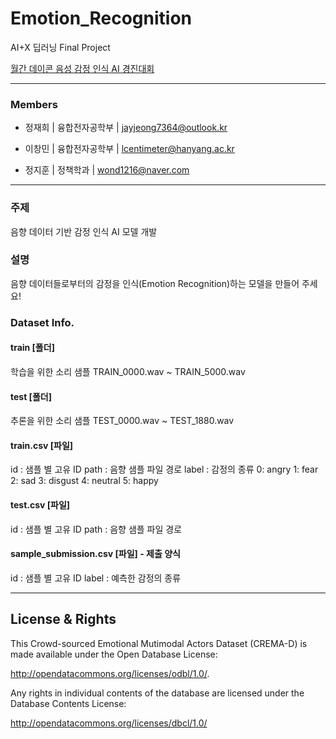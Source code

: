 # Emotion_Recognition
AI+X 딥러닝 Final Project


[월간 데이콘 음성 감정 인식 AI 경진대회](https://dacon.io/competitions/official/236105/overview/description)

-----------------------------

### Members
* 정재희 | 융합전자공학부 | jayjeong7364@outlook.kr

* 이창민 | 융합전자공학부 | lcentimeter@hanyang.ac.kr

* 정지훈 | 정책학과 | wond1216@naver.com

----------------------------

### 주제
음향 데이터 기반 감정 인식 AI 모델 개발



### 설명
음향 데이터들로부터의 감정을 인식(Emotion Recognition)하는 모델을 만들어 주세요!

### Dataset Info.

#### train [폴더]
학습을 위한 소리 샘플
TRAIN_0000.wav ~ TRAIN_5000.wav


#### test [폴더]
추론을 위한 소리 샘플
TEST_0000.wav ~ TEST_1880.wav


#### train.csv [파일]
id : 샘플 별 고유 ID
path : 음향 샘플 파일 경로
label : 감정의 종류
0: angry
1: fear
2: sad
3: disgust
4: neutral
5: happy


#### test.csv [파일]
id : 샘플 별 고유 ID
path : 음향 샘플 파일 경로


#### sample_submission.csv [파일] - 제출 양식
id : 샘플 별 고유 ID
label : 예측한 감정의 종류

-------------------------
## License & Rights
This Crowd-sourced Emotional Mutimodal Actors Dataset (CREMA-D) is made available under the Open Database License: 

http://opendatacommons.org/licenses/odbl/1.0/. 

Any rights in individual contents of the database are licensed under the Database Contents License: 

http://opendatacommons.org/licenses/dbcl/1.0/
